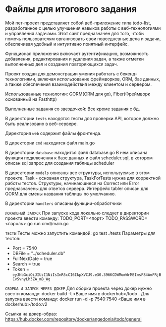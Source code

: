 # Файлы для итогового задания

Мой пет-проект представляет собой веб-приложение типа todo-list, разработанное с целью улучшения навыков работы с веб-технологиями и управления задачами. Этот сайт предназначен для того, чтобы помочь пользователям организовать свои повседневные дела и задачи, обеспечивая удобный и интуитивно понятный интерфейс.

Функционал приложения включает аутентификацию, возможность добавления, редактирования и удаления задач, а также отметки выполненных дел и создания повторяющихся задач.

Проект создан для демонстрации умения работать с бекенд-технологиями, включая использование фреймворков, ORM, баз данных, а также обеспечения взаимодействия между клиентом и сервером.

Использованные технологии: GORM(ORM для go), Fiber(Фреймворк основанный на Fasthttp)

Выполненные задания со звездочкой: Все кроме задания с бд.

В директории `tests` находятся тесты для проверки API, которое должно быть реализовано в веб-сервере.

Директория `web` содержит файлы фронтенда.

В директории `cmd` находится файл main.go

В директории `database` находится файл database.go В нем описана функция подключения к базе данных и файл scheduler.sql, в котором описан sql запрос для создания таблицы scheduler

В директории `models` описаны все структуры, используемые в этом проекте. Task - основная структура, TaskForTests нужна для корректной работы тестов. Структуры, начинающиеся на Correct или Error предназначены для ответов сервера. Интерфейс tabler описан для GORM для смены названия таблицы по умолчанию.

В директории `handlers` описаны функции-обработчики

`ЛОКАЛЬНЫЙ ЗАПУСК`
При запуске кода локально следует в директории проекта ввести команду: TODO_PORT=<порт> TODO_PASSWORD=<пароль> go run cmd/main.go

`ТЕСТЫ`
Тесты можно запустить командой: go test ./tests
Параметры для тестов:
- Port = 7540
- DBFile = "../scheduler.db"
- FullNextDate = true
- Search = true
- Token = `eyJhbGciOiJIUzI1NiIsInR5cCI6IkpXVCJ9.e30.396KCDWMomWrMEImsF84AmFRjBEvSvnyLh3ZA_mB_Wg`


`СБОРКА И ЗАПУСК ЧЕРЕЗ ДОКЕР`
Для сборки проекта через докер нужно ввести команду: docker build -t <Ваше имя в dockerhub>/todo .
Для запуска ввести команду: docker run -d -p 7540:7540 <Ваше имя в dockerhub>/todo:v2

Ссылка на докер-образ: https://hub.docker.com/repository/docker/angedonia/todo/general